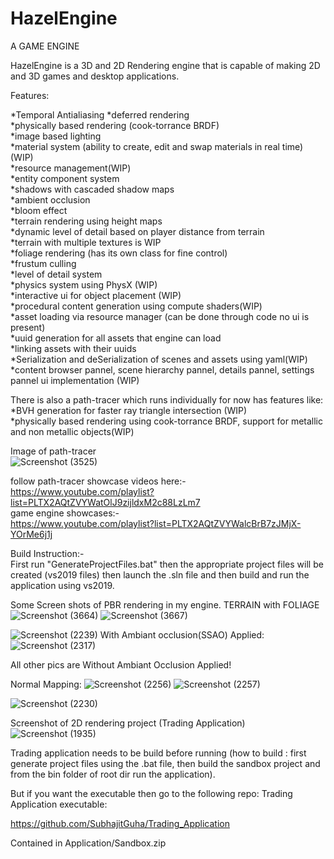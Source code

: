 # HazelEngine
A GAME ENGINE

HazelEngine is a 3D and 2D Rendering engine that is capable of making 2D and 3D games and desktop applications.

Features:  

*Temporal Antialiasing
*deferred rendering  
*physically based rendering (cook-torrance BRDF)  
*image based lighting  
*material system (ability to create, edit and swap materials in real time)(WIP)  
*resource management(WIP)  
*entity component system  
*shadows with cascaded shadow maps  
*ambient occlusion  
*bloom effect  
*terrain rendering using height maps  
*dynamic level of detail based on player distance from terrain  
*terrain with multiple textures is WIP  
*foliage rendering (has its own class for fine control)  
*frustum culling  
*level of detail system  
*physics system using PhysX (WIP)  
*interactive ui for object placement (WIP)  
*procedural content generation using compute shaders(WIP)  
*asset loading via resource manager (can be done through code no ui is present)  
*uuid generation for all assets that engine can load  
*linking assets with their uuids  
*Serialization and deSerialization of scenes and assets using yaml(WIP)  
*content browser pannel, scene hierarchy pannel, details pannel, settings pannel ui implementation (WIP)  

There is also a path-tracer which runs individually for now has features like:  
*BVH generation for faster ray triangle intersection (WIP)  
*physically based rendering using cook-torrance BRDF, support for metallic and non metallic objects(WIP)  

Image of path-tracer  
![Screenshot (3525)](https://github.com/SubhajitGuha/HazelEngine/assets/102531274/a67d0d68-ed7b-4328-9d95-9f897570efa8)  

follow path-tracer showcase videos here:-  
https://www.youtube.com/playlist?list=PLTX2AQtZVYWatOlJ9zijldxM2c88LzLm7  
game engine showcases:-  
https://www.youtube.com/playlist?list=PLTX2AQtZVYWalcBrB7zJMjX-YOrMe6j1j  

Build Instruction:-  
First run "GenerateProjectFiles.bat" then the appropriate project files will be created (vs2019 files)
then launch the .sln file and then build and run the application using vs2019.

Some Screen shots of PBR rendering in my engine.
TERRAIN with FOLIAGE
![Screenshot (3664)](https://github.com/SubhajitGuha/HazelEngine/assets/102531274/8ff4ffcc-3513-415c-8794-79a6c954d6d1)
![Screenshot (3667)](https://github.com/SubhajitGuha/HazelEngine/assets/102531274/af440ade-3da7-4482-8274-2f6601e104b1)


![Screenshot (2239)](https://user-images.githubusercontent.com/102531274/230664441-498f418d-9bb1-472f-98d7-2b574f9b454b.png)
With Ambiant occlusion(SSAO) Applied:
![Screenshot (2317)](https://user-images.githubusercontent.com/102531274/232682315-b756998f-3cf1-46d1-9556-368a71567b83.png)

All other pics are Without Ambiant Occlusion Applied!

Normal Mapping:
![Screenshot (2256)](https://user-images.githubusercontent.com/102531274/230779526-20c0415b-10c0-4a10-81a8-258b6b5a2432.png)
![Screenshot (2257)](https://user-images.githubusercontent.com/102531274/230782421-6a3082ca-26b3-40f2-9ebe-52009025430a.png)

![Screenshot (2230)](https://user-images.githubusercontent.com/102531274/230459807-70a9a2bc-dc8f-4222-a690-8d2ab8946ab0.png)

Screenshot of 2D rendering project (Trading Application)
![Screenshot (1935)](https://user-images.githubusercontent.com/102531274/230634976-bc39813d-5806-45e6-8643-19c42bc9f730.png)

Trading application needs to be build before running (how to build : first generate project files using the .bat file, then build the sandbox project and from the bin folder of root dir run the application).

But if you want the executable then go to the following repo:
Trading Application executable:

https://github.com/SubhajitGuha/Trading_Application

Contained in Application/Sandbox.zip

